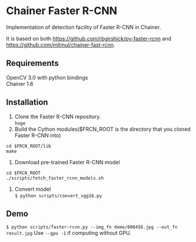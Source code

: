 # Chainer Faster R-CNN
Implementation of detection facility of Faster R-CNN in Chainer.

It is based on both https://github.com/rbgirshick/py-faster-rcnn and https://github.com/mitmul/chainer-fast-rcnn.

## Requirements
OpenCV 3.0 with python bindings  
Chainer 1.6 

## Installation
1. Clone the Faster R-CNN repository.  
`hoge`
1. Build the Cython modules($FRCN_ROOT is the directory that you cloned Faster R-CNN into)
```
cd $FRCN_ROOT/lib  
make
```
1. Download pre-trained Faster R-CNN model  
```
cd $FRCN_ROOT
./scripts/fetch_faster_rcnn_models.sh
```
1. Convert model  
`$ python scripts/convert_vgg16.py`

## Demo
`$ python scripts/faster-rcnn.py --img_fn demo/000456.jpg --out_fn result.jpg`
Use `--gpu -1` if computing without GPU.

